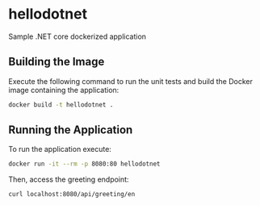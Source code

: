 # hellodotnet
Sample .NET core dockerized application

## Building the Image

Execute the following command to run the unit tests and build the Docker image containing the application:

```bash
docker build -t hellodotnet .
```

## Running the Application

To run the application execute:

```bash
docker run -it --rm -p 8080:80 hellodotnet
```

Then, access the greeting endpoint:

```bash
curl localhost:8080/api/greeting/en
```
